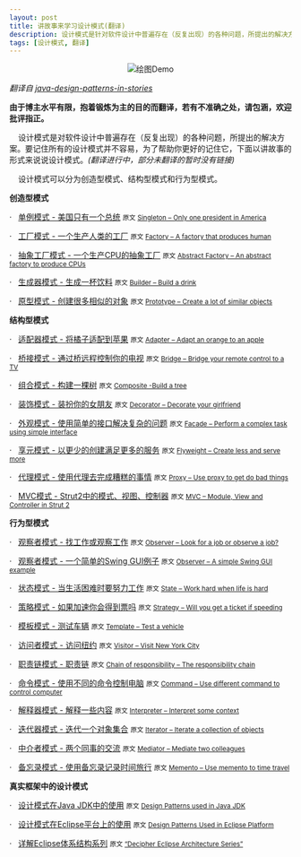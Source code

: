 ```yaml
---
layout: post
title: 讲故事来学习设计模式(翻译)
description: 设计模式是针对软件设计中普遍存在（反复出现）的各种问题，所提出的解决方案。要记住所有的设计模式并不容易，为了帮助你更好的记住它，下面以讲故事的形式来说说设计模式。
tags: [设计模式, 翻译]
---
```

<center><img alt="绘图Demo" src="{{ site.baseurl }}/images/20131030/design-pattern-stories.jpg" /></center>

*翻译自 [java-design-patterns-in-stories](http://www.programcreek.com/java-design-patterns-in-stories/)* 

**由于博主水平有限，抱着锻炼为主的目的而翻译，若有不准确之处，请包涵，欢迎批评指正。**

&nbsp;&nbsp;&nbsp;&nbsp;设计模式是对软件设计中普遍存在（反复出现）的各种问题，所提出的解决方案。要记住所有的设计模式并不容易，为了帮助你更好的记住它，下面以讲故事的形式来说说设计模式。*(翻译进行中，部分未翻译的暂时没有链接)*

&nbsp;&nbsp;&nbsp;&nbsp;设计模式可以分为创造型模式、结构型模式和行为型模式。

<!--break-->

**创造型模式**

· &nbsp;&nbsp;[单例模式 - 美国只有一个总统]() <small>原文 <a href="http://www.programcreek.com/2011/07/java-design-pattern-singleton/" target="_blank">Singleton – Only one president in America</a></small>

· &nbsp;&nbsp;[工厂模式 - 一个生产人类的工厂]() <small>原文 <a href="http://www.programcreek.com/2013/02/java-design-patterns-factory/" target="_blank">Factory – A factory that produces human</a></small>

· &nbsp;&nbsp;[抽象工厂模式 - 一个生产CPU的抽象工厂]() <small>原文 <a href="http://www.programcreek.com/2013/02/java-design-patterns-abstract-factory/" target="_blank">Abstract Factory – An abstract factory to produce CPUs</a></small>

· &nbsp;&nbsp;[生成器模式 - 生成一杯饮料]() <small>原文 <a href="http://www.programcreek.com/2013/02/java-design-pattern-builder/" target="_blank">Builder – Build a drink</a></small>

· &nbsp;&nbsp;[原型模式 - 创建很多相似的对象]() <small>原文 <a href="http://www.programcreek.com/2013/02/java-design-pattern-prototype/" target="_blank">Prototype – Create a lot of similar objects</a></small>

**结构型模式**

· &nbsp;&nbsp;[适配器模式 - 将橘子适配到苹果]() <small>原文 <a href="http://www.programcreek.com/2011/09/java-design-pattern-adapter/" target="_blank">Adapter – Adapt an orange to an apple</a></small>

· &nbsp;&nbsp;[桥接模式 - 通过桥远程控制你的电视]() <small>原文 <a href="http://www.programcreek.com/2011/10/java-design-pattern-bridge/" target="_blank">Bridge – Bridge your remote control to a TV</a></small>

· &nbsp;&nbsp;[组合模式 - 构建一棵树]() <small>原文 <a href="http://www.programcreek.com/2013/02/java-design-patterns-composite/" target="_blank">Composite -Build a tree</a></small>

· &nbsp;&nbsp;[装饰模式 - 装扮你的女朋友]() <small>原文 <a href="http://www.programcreek.com/2012/05/java-design-pattern-decorator-decorate-your-girlfriend/" target="_blank">Decorator – Decorate your girlfriend</a></small>

· &nbsp;&nbsp;[外观模式 - 使用简单的接口解决复杂的问题]() <small>原文 <a href="http://www.programcreek.com/2013/02/java-design-patterns-facade/" target="_blank">Facade – Perform a complex task using simple interface</a></small>

· &nbsp;&nbsp;[享元模式 - 以更少的创建满足更多的服务]() <small>原文 <a href="http://www.programcreek.com/2013/02/java-design-pattern-flyweight/" target="_blank">Flyweight – Create less and serve more</a></small>

· &nbsp;&nbsp;[代理模式 - 使用代理去完成糟糕的事情]() <small>原文 <a href="http://www.programcreek.com/2009/10/proxy-design-pattern-in-a-funny-story/" target="_blank">Proxy – Use proxy to get do bad things</a></small>

· &nbsp;&nbsp;[MVC模式 - Strut2中的模式、视图、控制器]() <small>原文 <a href="http://www.programcreek.com/2011/08/struts-2-tutorials-mvc-design-pattern/" target="_blank">MVC – Module, View and Controller in Strut 2</a></small>

**行为型模式**

· &nbsp;&nbsp;[观察者模式 - 找工作或观察工作]() <small>原文 <a href="http://www.programcreek.com/2011/01/an-java-example-of-observer-pattern/" target="_blank">Observer – Look for a job or observe a job?</a></small>

· &nbsp;&nbsp;[观察者模式 - 一个简单的Swing GUI例子]() <small>原文 <a href="http://www.programcreek.com/2009/01/the-steps-involved-in-building-a-swing-gui-application/" target="_blank">Observer – A simple Swing GUI example</a></small>

· &nbsp;&nbsp;[状态模式 - 当生活困难时要努力工作]() <small>原文 <a href="http://www.programcreek.com/2011/07/java-design-pattern-state/" target="_blank">State – Work hard when life is hard</a></small>

· &nbsp;&nbsp;[策略模式 - 如果加速你会得到票吗]() <small>原文 <a href="http://www.programcreek.com/2011/01/a-java-example-of-strategy-design-pattern/" target="_blank">Strategy – Will you get a ticket if speeding</a></small>

· &nbsp;&nbsp;[模板模式 - 测试车辆]() <small>原文 <a href="http://www.programcreek.com/2012/08/java-design-pattern-template-method/" target="_blank">Template – Test a vehicle</a></small>

· &nbsp;&nbsp;[访问者模式 - 访问纽约]() <small>原文 <a href="http://www.programcreek.com/2011/05/visitor-design-pattern-example/" target="_blank">Visitor – Visit New York City</a></small>

· &nbsp;&nbsp;[职责链模式 - 职责链]() <small>原文 <a href="http://www.programcreek.com/2013/02/java-design-pattern-chain-of-responsibility/" target="_blank">Chain of responsibility – The responsibility chain</a></small>

· &nbsp;&nbsp;[命令模式 - 使用不同的命令控制电脑]() <small>原文 <a href="http://www.programcreek.com/2013/02/java-design-pattern-command/" target="_blank">Command – Use different command to control computer</a></small>

· &nbsp;&nbsp;[解释器模式 - 解释一些内容]() <small>原文 <a href="http://www.programcreek.com/2013/02/java-design-pattern-interprete/" target="_blank">Interpreter – Interpret some context</a></small>

· &nbsp;&nbsp;[迭代器模式 - 迭代一个对象集合]() <small>原文 <a href="http://www.programcreek.com/2013/02/java-design-pattern-iterator/" target="_blank">Iterator – Iterate a collection of objects</a></small>

· &nbsp;&nbsp;[中介者模式 - 两个同事的交流]() <small>原文 <a href="http://www.programcreek.com/2013/02/java-design-pattern-mediator/" target="_blank">Mediator – Mediate two colleagues</a></small>

· &nbsp;&nbsp;[备忘录模式 - 使用备忘录记录时间旅行]() <small>原文 <a href="http://www.programcreek.com/2013/02/java-design-pattern-memento/" target="_blank">Memento – Use memento to time travel</a></small>

**真实框架中的设计模式**

· &nbsp;&nbsp;[设计模式在Java JDK中的使用]() <small>原文 <a href="http://stackoverflow.com/q/1673841/127859" target="_blank">Design Patterns used in Java JDK</a></small>

· &nbsp;&nbsp;[设计模式在Eclipse平台上的使用]() <small>原文 <a href="http://www.programcreek.com/2011/09/common-design-patterns-in-frameworks/" target="_blank">Design Patterns Used in Eclipse Platform</a></small>

· &nbsp;&nbsp;[详解Eclipse体系结构系列]() <small>原文 <a href="http://www.programcreek.com/eclipse-architecture-design/" target="_blank">“Decipher Eclipse Architecture Series”</a></small>


